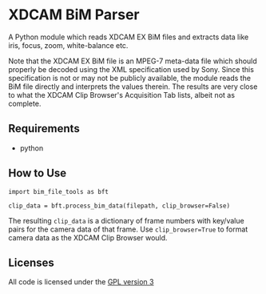 # XDCAM BiM Parser

A Python module which reads XDCAM EX BiM files and extracts data like iris, focus, zoom, white-balance etc.

Note that the XDCAM EX BiM file is an MPEG-7 meta-data file which should properly be decoded using the XML specification used by Sony.  Since this specification is not or may not be publicly available, the module reads the BiM file directly and interprets the values therein.  The results are very close to what the XDCAM Clip Browser's Acquisition Tab lists, albeit not as complete.

## Requirements
* python

## How to Use
`import bim_file_tools as bft`

`clip_data = bft.process_bim_data(filepath, clip_browser=False)`

The resulting `clip_data` is a dictionary of frame numbers with key/value pairs for the camera data of that frame.  Use `clip_browser=True` to format camera data as the XDCAM Clip Browser would.

## Licenses
All code is licensed under the [GPL version 3](http://www.gnu.org/licenses/gpl.html)
